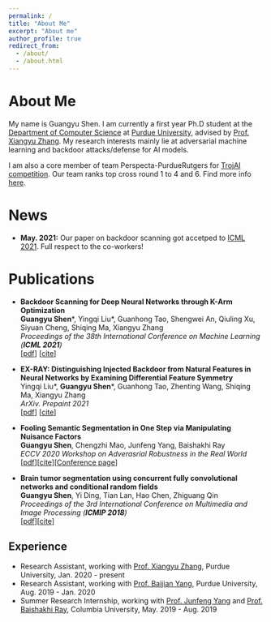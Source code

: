 ```yaml
---
permalink: /
title: "About Me"
excerpt: "About me"
author_profile: true
redirect_from: 
  - /about/
  - /about.html
---
```



About Me
======

My name is Guangyu Shen. I am currently a first year Ph.D student at the [Department of Computer Science](https://www.cs.purdue.edu/) at [Purdue University](https://www.purdue.edu/), advised by [Prof. Xiangyu Zhang](https://www.cs.purdue.edu/homes/xyzhang/). My research interests mainly lie at adversarial machine learning and backdoor attacks/defense for AI models. 

I am also a core member of team Perspecta-PurdueRutgers for [TrojAI competition](https://pages.nist.gov/trojai/). Our team ranks top cross round 1 to 4 and 6. Find more info [here](https://pages.nist.gov/trojai/docs/about.html).

News
======
* **May. 2021:** Our paper on backdoor scanning got accetped to [ICML 2021](https://icml.cc/). Full respect to the co-workers!

Publications
======
* **Backdoor Scanning for Deep Neural Networks through K-Arm Optimization** <br>
  **Guangyu Shen***, Yingqi Liu*, Guanhong Tao, Shengwei An, Qiuling Xu, Siyuan Cheng, Shiqing Ma, Xiangyu Zhang <br>
  *Proceedings of the 38th International Conference on Machine Learning (**ICML 2021**)* <br>
  [[pdf](https://arxiv.org/abs/2102.05123)] [[cite](https://scholar.googleusercontent.com/scholar.bib?q=info:taS9v2s0r_8J:scholar.google.com/&output=citation&scisdr=CgXFlNsWEPvnt1ZlwpY:AAGBfm0AAAAAYK9g2pZ2J_1p5oRIDqoD2k36r26mqs3-&scisig=AAGBfm0AAAAAYK9g2qlEyrHyklprPgoYiJG86WNXBE3O&scisf=4&ct=citation&cd=-1&hl=en&scfhb=1)]

* **EX-RAY: Distinguishing Injected Backdoor from Natural Features in Neural Networks by Examining Differential Feature Symmetry** <br>
  Yingqi Liu*, **Guangyu Shen***, Guanhong Tao, Zhenting Wang, Shiqing Ma, Xiangyu Zhang <br>
  *ArXiv. Prepaint 2021* <br>
  [[pdf](https://arxiv.org/abs/2103.08820)] [[cite](https://scholar.googleusercontent.com/scholar.bib?q=info:NbTRUraSRdgJ:scholar.google.com/&output=citation&scisdr=CgXFlNsWEPvnt1Zk7y8:AAGBfm0AAAAAYK9h9y_xAmVEh3rNqOXT5CeuGJRChU7c&scisig=AAGBfm0AAAAAYK9h96v_AM8CHHJY120ySK2RIpsmIli0&scisf=4&ct=citation&cd=-1&hl=en)]
 
 
* **Fooling Semantic Segmentation in One Step via Manipulating Nuisance Factors** <br>
  **Guangyu Shen**, Chengzhi Mao, Junfeng Yang, Baishakhi Ray <br>
  *ECCV 2020 Workshop on Adverasrial Robustness in the Real World* <br>
  [[pdf](http://www.cs.columbia.edu/~junfeng/papers/advspade-eccv20-arow.pdf)][[cite](https://scholar.googleusercontent.com/scholar.bib?q=info:2e2b8XXLw4QJ:scholar.google.com/&output=citation&scisdr=CgXFlNsWEPvnt1ZmZrQ:AAGBfm0AAAAAYK9jfrQkV2GM1lxqS17mmwJ_YsQ8dN_8&scisig=AAGBfm0AAAAAYK9jfn8EYvYjLRRQdQ-jMJAERy0nMAnS&scisf=4&ct=citation&cd=-1&hl=en)][[Conference page](https://eccv20-adv-workshop.github.io/)]

* **Brain tumor segmentation using concurrent fully convolutional networks and conditional random fields** <br>
  **Guangyu Shen**, Yi Ding, Tian Lan, Hao Chen, Zhiguang Qin <br>
  *Proceedings of the 3rd International Conference on Multimedia and Image Processing (**ICMIP 2018**)* <br>
  [[pdf](https://dl.acm.org/doi/abs/10.1145/3195588.3195590)][[cite](https://scholar.googleusercontent.com/scholar.bib?q=info:ZByJMZB8LQ8J:scholar.google.com/&output=citation&scisdr=CgXFlNsWEPvnt1Zg1GQ:AAGBfm0AAAAAYK9lzGQgTkDd_gwSDPEycLvQuEkkli85&scisig=AAGBfm0AAAAAYK9lzGRDWhuy5rPqE3lfKfeSwpgn5hXR&scisf=4&ct=citation&cd=-1&hl=en)]

Experience
------
* Research Assistant, working with [Prof. Xiangyu Zhang](https://www.cs.purdue.edu/homes/xyzhang/), Purdue University, Jan. 2020 - present
* Research Assistant, working with [Prof. Baijian Yang](https://baijianyang.netlify.app/), Purdue University, Aug. 2019 - Jan. 2020
* Summer Research Internship, working with [Prof. Junfeng Yang](http://www.cs.columbia.edu/~junfeng/) and [Prof. Baishakhi Ray](https://www.rayb.info/), Columbia University, May. 2019 - Aug. 2019


